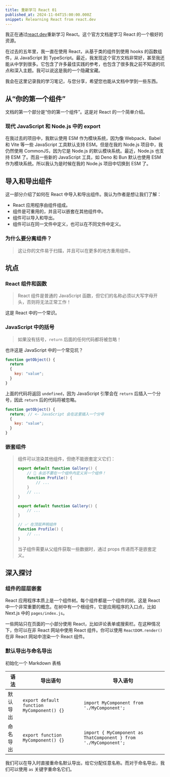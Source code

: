 ```yaml
---
title: 重新学习 React 01
published_at: 2024-11-04T15:00:00.000Z
snippet: Relearning React from react.dev
---
```


我正在通过[react.dev](https://react.dev)重新学习 React。这个官方文档是学习 React
的一个极好的资源。

在过去的五年里，我一直在使用 React，从基于类的组件到使用 hooks 的函数组件，从
JavaScript 到
TypeScript。最近，我发现这个官方文档非常好，甚至我还能从中学到很多。它包含了许多最佳实践的参考，也包含了很多我之前不知道的坑点和深入主题。我可以说这是我的一个隐藏宝藏。

我会在这里记录我的学习笔记，与您分享，希望您也能从文档中学到一些东西。

## 从“你的第一个组件”

文档的第一个部分是“你的第一个组件”。这是对 React 的一个简单介绍。

### 现代 JavaScript 和 Node.js 中的 export

在我过去的项目中，我默认使用 ESM 作为模块系统，因为像 Webpack、Babel 和 Vite
等一些 JavaScript 工具默认支持 ESM。但是在我的 Node.js 项目中，我仍然使用
CommonJS，因为它是 Node.js 的默认模块系统。最近，Node.js 也支持 ESM
了。而且一些新的 JavaScript 工具，如 Deno 和 Bun 默认也使用 ESM
作为模块系统。所以我认为是时候在我的 Node.js 项目中切换到 ESM 了。

## 导入和导出组件

这一部分介绍了如何在 React 中导入和导出组件。我认为作者是想让我们了解：

- React 应用程序由组件组成。
- 组件是可重用的，并且可以嵌套在其他组件中。
- 组件可以导入和导出。
- 组件可以在同一文件中定义，也可以在不同文件中定义。

### 为什么要分离组件？

> 这让你的文件易于扫描，并且可以在更多的地方重用组件。

## 坑点

### React 组件和函数

> React 组件是普通的 JavaScript
> 函数，但它们的名称必须以大写字母开头，否则将无法正常工作！

这是 React 中的一个常识。

### JavaScript 中的括号

> 如果没有括号，`return` 后面的任何代码都将被忽略！

也许这是 JavaScript 中的一个常见坑？

```javascript
function getObject() {
  return
  {
    key: "value";
  }
}
```

上面的代码将返回 `undefined`，因为 JavaScript 引擎会在 `return` 后插入一个分号，因此 `return` 后的代码将被忽略。

```javascript
function getObject() {
  return; // <- JavaScript 会在这里插入一个分号
  {
    key: "value";
  }
}
````

### 嵌套组件

> 组件可以渲染其他组件，但绝不能嵌套定义它们：
>
> ```javascript
> export default function Gallery() {
>     // 🔴 永远不要在一个组件内定义另一个组件！
>     function Profile() {
>         // ...
>     }
>     // ...
> }
>
> export default function Gallery() {
>     // ...
> }
>
> // ✅ 在顶层声明组件
> function Profile() {
>     // ...
> }
> ```
>
> 当子组件需要从父组件获取一些数据时，通过 props 传递而不是嵌套定义。

## 深入探讨

### 组件的层层嵌套

React 应用程序本质上是一个组件树。每个组件都是一个组件的树。这是 React
中一个非常重要的概念。在树中有一个根组件，它是应用程序的入口点，比如 Next.js
中的 `pages/index.js`。

一些网站只在页面的一小部分使用
React，比如评论表单或搜索栏。在这种情况下，你可以在非 React 网站中使用 React
组件。你可以使用 `ReactDOM.render()` 在非 React 网站中渲染一个 React 组件。

### 默认导出与命名导出

初始化一个 Markdown 表格

| 语法     | 导出语句                                   | 导入语句                                       |
| -------- | ------------------------------------------ | ---------------------------------------------- |
| 默认导出 | `export default function MyComponent() {}` | `import MyComponent from './MyComponent';`     |
| 命名导出 | `export function MyComponent() {}`         | `import { MyComponent as ThatComponent } from './MyComponent';` |

我们可以在导入时直接重命名默认导出，给它分配任意名称。而对于命名导出，我们可以使用
`as` 关键字重命名它们。
